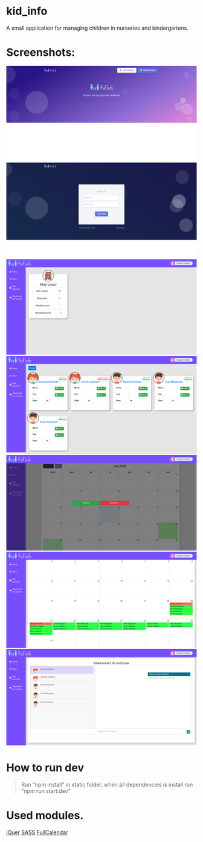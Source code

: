 # kid_info
A small application for managing children in nurseries and kindergartens.

# Screenshots:
![scr1](/doc/img/2.png)
![scr1](/doc/img/1.png)
![scr1](/doc/img/5.png)
![scr1](/doc/img/4.png)
![scr1](/doc/img/3.png)
![scr1](/doc/img/6.png)
![scr1](/doc/img/7.png)

# How to run dev
>Run "npm install" in static folder, when all dependencies is install run "npm run start:dev"

# Used modules.
[jQuer](https://jquery.com/)
[SASS](https://sass-lang.com/)
[FullCalendar](https://fullcalendar.io/)